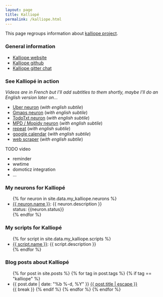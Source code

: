 ```yaml
---
layout: page
title: Kalliopé
permalink: /kalliope.html
---
```


This page regroups information about [kalliope project](http://github.com/kalliope-project/kalliope).

### General information

- [Kalliope website](https://kalliope-project.github.io/)
- [Kalliope github](http://github.com/kalliope-project/kalliope)
- [Kalliope gitter chat](https://gitter.im/kalliope-project/Lobby)


### See Kalliopé in action

*Videos are in French but I'll add subtitles to them shortly, maybe I'll do an English version later on…*

- [Uber neuron](https://www.youtube.com/watch?v=pnb1knix004) (*with english subtile*)
- [Gmaps neuron](https://www.youtube.com/watch?v=l8pi3Puzliw) (*with english subtile*)
- [TodoTxt neuron](https://www.youtube.com/watch?v=DLmaspBVd2A) (*with english subtile*)
- [MPD / Mopidy neuron](https://www.youtube.com/watch?v=Zdn7CUQlV1E) (*with english subtile*)
- [repeat](https://www.youtube.com/watch?v=lNfpX0MYfFI&list=PLDc8cUmeFkpKdErR5iYTkGJ1-4A05zHIi&index=4) (*with english subtile*)
- [google calendar](https://www.youtube.com/watch?v=4Xp2cJH2p2s&list=PLDc8cUmeFkpKdErR5iYTkGJ1-4A05zHIi&index=1) (*with english subtile*)
- [web scraper](https://www.youtube.com/watch?v=PxjtLvpvEFY&list=PLDc8cUmeFkpKdErR5iYTkGJ1-4A05zHIi&index=3) (*with english subtile*)

TODO video
- reminder
- wwtime
- domoticz integration
- …


### My neurons for Kalliopé

<ul>
{% for neuron in site.data.my_kalliope.neurons %}
    <li>
        <span><a href="{{ neuron.url }}">{{ neuron.name }}</a>: {{ neuron.description }}</span><br />
        <span> status: {{neuron.status}}</span>
    </li>
{% endfor %}
</ul>

### My scripts for Kalliopé
<ul>
{% for script in site.data.my_kalliope.scripts %}
    <li>
        <span><a href="{{ script.url }}">{{ script.name }}</a>: {{ script.description }}</span>
    </li>
{% endfor %}
</ul>

### Blog posts about Kalliopé

<!-- This loops through the paginated posts -->
<ul>
{% for post in site.posts %}
  {% for tag in post.tags %}
    {% if tag == "kalliope" %}
      <li>
        {{ post.date | date: "%b %-d, %Y" }} 
        <a href="{{ post.url | relative_url }}">{{ post.title | escape }}</a>
      </li>
      {{ break }}
    {% endif %}
  {% endfor %}
{% endfor %}
</ul>


